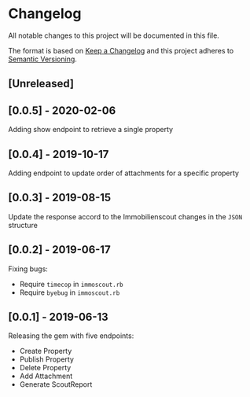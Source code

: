 # Changelog
All notable changes to this project will be documented in this file.

The format is based on [Keep a Changelog](http://keepachangelog.com/en/1.0.0/)
and this project adheres to [Semantic Versioning](http://semver.org/spec/v2.0.0.html).

## [Unreleased]

## [0.0.5] - 2020-02-06
Adding show endpoint to retrieve a single property

## [0.0.4] - 2019-10-17
Adding endpoint to update order of attachments for a specific property

## [0.0.3] - 2019-08-15
Update the response accord to the Immobilienscout changes in the `JSON` structure

## [0.0.2] - 2019-06-17
Fixing bugs:
* Require `timecop` in `immoscout.rb`
* Require `byebug` in `immoscout.rb`

## [0.0.1] - 2019-06-13
Releasing the gem with five endpoints:
* Create Property
* Publish Property
* Delete Property
* Add Attachment
* Generate ScoutReport
